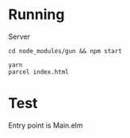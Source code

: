 # Running

Server
```
cd node_modules/gun && npm start
```

```
yarn
parcel index.html
```

# Test

Entry point is Main.elm
